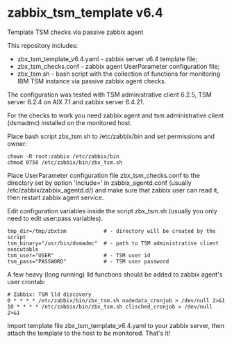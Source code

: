 # zabbix_tsm_template v6.4
Template TSM checks via passive zabbix agent

This repository includes:
- zbx_tsm_template_v6.4.yaml - zabbix server v6.4 template file;
- zbx_tsm_checks.conf - zabbix agent UserParameter configuration file;
- zbx_tsm.sh - bash script with the collection of functions for monitoring IBM TSM instance via passive zabbix agent checks.

The configuration was tested with TSM administrative client 6.2.5, TSM server 6.2.4 on AIX 7.1 and zabbix server 6.4.21.

For the checks to work you need zabbix agent and tsm administrative client (dsmadmc) installed on the monitored host.

Place bash script zbx_tsm.sh to /etc/zabbix/bin and set permissions and owner:
```
chown -R root:zabbix /etc/zabbix/bin
chmod 0750 /etc/zabbix/bin/zbx_tsm.sh
```
Place UserParameter configuration file zbx_tsm_checks.conf to the directory set by option 'Include=' in zabbix_agentd.conf (usually /etc/zabbix/zabbix_agentd.d/) and make sure that zabbix user can read it, then restart zabbix agent service.

Edit configuration variables inside the script zbx_tsm.sh (usually you only need to edit user:pass variables).
```
tmp_dir=/tmp/zbxtsm            # - directory will be created by the script
tsm_binary="/usr/bin/dsmadmc"  # - path to TSM administrative client executable
tsm_user="USER"                # - TSM user id
tsm_pass="PASSWORD"            # - TSM user password
```

A few heavy (long running) lld functions should be added to zabbix agent's user crontab:
```
# Zabbix: TSM lld discovery
0 * * * * /etc/zabbix/bin/zbx_tsm.sh nodedata_cronjob > /dev/null 2>&1
10 * * * * /etc/zabbix/bin/zbx_tsm.sh clisched_cronjob > /dev/null 2>&1
```

Import template file zbx_tsm_template_v6.4.yaml to your zabbix server, then attach the template to the host to be monitored. That's it!
